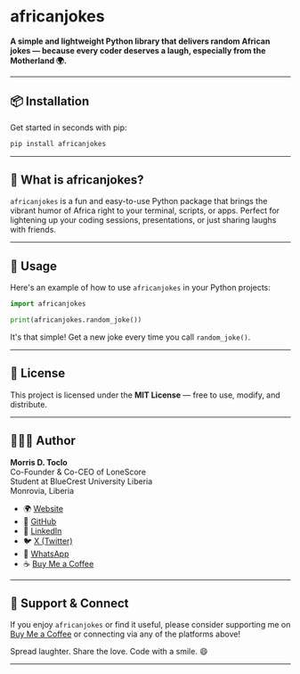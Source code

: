 # africanjokes

**A simple and lightweight Python library that delivers random African jokes — because every coder deserves a laugh, especially from the Motherland 🌍.**

---

## 📦 Installation

Get started in seconds with pip:

```bash
pip install africanjokes
```

---

## 🤔 What is africanjokes?

`africanjokes` is a fun and easy-to-use Python package that brings the vibrant humor of Africa right to your terminal, scripts, or apps. Perfect for lightening up your coding sessions, presentations, or just sharing laughs with friends.

---

## 🚀 Usage

Here's an example of how to use `africanjokes` in your Python projects:

```python
import africanjokes

print(africanjokes.random_joke())
```

It's that simple! Get a new joke every time you call `random_joke()`.

---

## 📜 License

This project is licensed under the **MIT License** — free to use, modify, and distribute.

---

## 👨🏽‍💻 Author

**Morris D. Toclo**  
Co-Founder & Co-CEO of LoneScore  
Student at BlueCrest University Liberia  
Monrovia, Liberia

- 🌍 [Website](https://daddysboy21.link/)
- 🐙 [GitHub](https://github.com/daddysboy21)
- 💼 [LinkedIn](https://www.linkedin.com/in/morris-toclo-a83858275)
- 🐦 [X (Twitter)](https://x.com/daddysboy_21)
- 📱 [WhatsApp](https://wa.me/231555557034)
- ☕ [Buy Me a Coffee](https://buymeacoffee.com/PBEzMY14YC)

---

## 🌟 Support & Connect

If you enjoy `africanjokes` or find it useful, please consider supporting me on [Buy Me a Coffee](https://buymeacoffee.com/PBEzMY14YC) or connecting via any of the platforms above!

Spread laughter. Share the love. Code with a smile. 😄

---